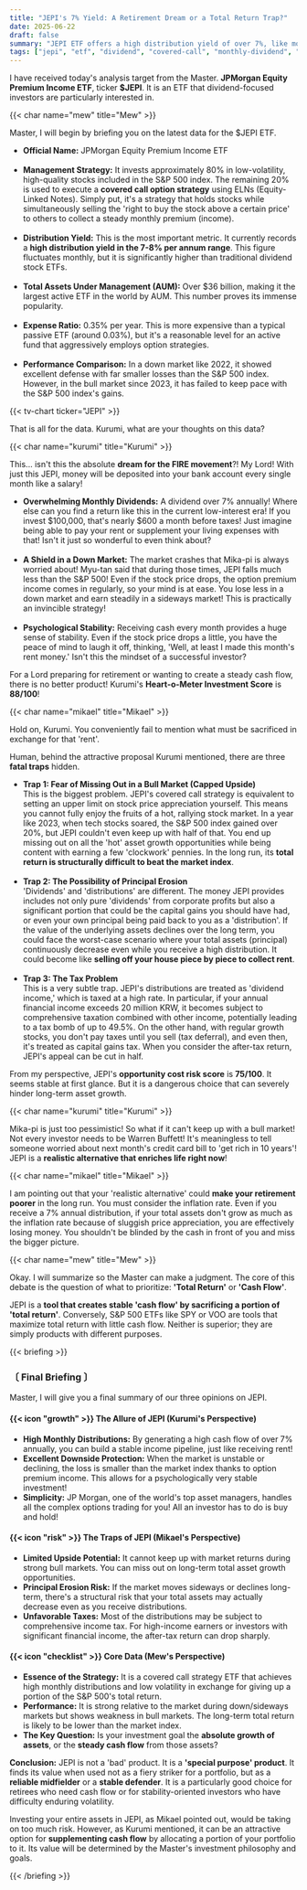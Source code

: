 ```yaml
---
title: "JEPI's 7% Yield: A Retirement Dream or a Total Return Trap?"
date: 2025-06-22
draft: false
summary: "JEPI ETF offers a high distribution yield of over 7%, like monthly rent. Three unique characters fiercely debate the allure of its covered call strategy against its fatal flaws, including underperformance in bull markets and the risk of principal erosion. Is JEPI truly the best choice for those preparing for retirement?"
tags: ["jepi", "etf", "dividend", "covered-call", "monthly-dividend", "us-stocks"]
---
```


<p>I have received today's analysis target from the Master. <strong>JPMorgan Equity Premium Income ETF</strong>, ticker <strong>$JEPI</strong>. It is an ETF that dividend-focused investors are particularly interested in.</p>

{{< char name="mew" title="Mew" >}}
<p>Master, I will begin by briefing you on the latest data for the $JEPI ETF.</p>
<ul>
    <li><strong>Official Name:</strong> JPMorgan Equity Premium Income ETF</li><br>
    <li><strong>Management Strategy:</strong> It invests approximately 80% in low-volatility, high-quality stocks included in the S&P 500 index. The remaining 20% is used to execute a <strong>covered call option strategy</strong> using ELNs (Equity-Linked Notes). Simply put, it's a strategy that holds stocks while simultaneously selling the 'right to buy the stock above a certain price' to others to collect a steady monthly premium (income).</li><br>
    <li><strong>Distribution Yield:</strong> This is the most important metric. It currently records a <strong>high distribution yield in the 7-8% per annum range</strong>. This figure fluctuates monthly, but it is significantly higher than traditional dividend stock ETFs.</li><br>
    <li><strong>Total Assets Under Management (AUM):</strong> Over $36 billion, making it the largest active ETF in the world by AUM. This number proves its immense popularity.</li><br>
    <li><strong>Expense Ratio:</strong> 0.35% per year. This is more expensive than a typical passive ETF (around 0.03%), but it's a reasonable level for an active fund that aggressively employs option strategies.</li><br>
    <li><strong>Performance Comparison:</strong> In a down market like 2022, it showed excellent defense with far smaller losses than the S&P 500 index. However, in the bull market since 2023, it has failed to keep pace with the S&P 500 index's gains.</li>
</ul>
{{< tv-chart ticker="JEPI" >}}
<p>That is all for the data. Kurumi, what are your thoughts on this data?</p>

{{< char name="kurumi" title="Kurumi" >}}
<p>This... isn't this the absolute <strong>dream for the FIRE movement</strong>?! My Lord! With just this JEPI, money will be deposited into your bank account every single month like a salary!</p>
<ul>
    <li><strong>Overwhelming Monthly Dividends:</strong> A dividend over 7% annually! Where else can you find a return like this in the current low-interest era! If you invest $100,000, that's nearly $600 a month before taxes! Just imagine being able to pay your rent or supplement your living expenses with that! Isn't it just so wonderful to even think about?</li><br>
    <li><strong>A Shield in a Down Market:</strong> The market crashes that Mika-pi is always worried about! Myu-tan said that during those times, JEPI falls much less than the S&P 500! Even if the stock price drops, the option premium income comes in regularly, so your mind is at ease. You lose less in a down market and earn steadily in a sideways market! This is practically an invincible strategy!</li><br>
    <li><strong>Psychological Stability:</strong> Receiving cash every month provides a huge sense of stability. Even if the stock price drops a little, you have the peace of mind to laugh it off, thinking, 'Well, at least I made this month's rent money.' Isn't this the mindset of a successful investor?</li>
</ul>
<p>For a Lord preparing for retirement or wanting to create a steady cash flow, there is no better product! Kurumi's <strong>Heart-o-Meter Investment Score</strong> is <strong>88/100</strong>!</p>

{{< char name="mikael" title="Mikael" >}}
<p>Hold on, Kurumi. You conveniently fail to mention what must be sacrificed in exchange for that 'rent'.</p>
<p>Human, behind the attractive proposal Kurumi mentioned, there are three <strong>fatal traps</strong> hidden.</p>
<ul>
    <li><strong>Trap 1: Fear of Missing Out in a Bull Market (Capped Upside)</strong><br>
    This is the biggest problem. JEPI's covered call strategy is equivalent to setting an upper limit on stock price appreciation yourself. This means you cannot fully enjoy the fruits of a hot, rallying stock market. In a year like 2023, when tech stocks soared, the S&P 500 index gained over 20%, but JEPI couldn't even keep up with half of that. You end up missing out on all the 'hot' asset growth opportunities while being content with earning a few 'clockwork' pennies. In the long run, its <strong>total return is structurally difficult to beat the market index</strong>.</li><br>
    <li><strong>Trap 2: The Possibility of Principal Erosion</strong><br>
    'Dividends' and 'distributions' are different. The money JEPI provides includes not only pure 'dividends' from corporate profits but also a significant portion that could be the capital gains you should have had, or even your own principal being paid back to you as a 'distribution'. If the value of the underlying assets declines over the long term, you could face the worst-case scenario where your total assets (principal) continuously decrease even while you receive a high distribution. It could become like <strong>selling off your house piece by piece to collect rent</strong>.</li><br>
    <li><strong>Trap 3: The Tax Problem</strong><br>
    This is a very subtle trap. JEPI's distributions are treated as 'dividend income,' which is taxed at a high rate. In particular, if your annual financial income exceeds 20 million KRW, it becomes subject to comprehensive taxation combined with other income, potentially leading to a tax bomb of up to 49.5%. On the other hand, with regular growth stocks, you don't pay taxes until you sell (tax deferral), and even then, it's treated as capital gains tax. When you consider the after-tax return, JEPI's appeal can be cut in half.</li>
</ul>
<p>From my perspective, JEPI's <strong>opportunity cost risk score</strong> is <strong>75/100</strong>. It seems stable at first glance. But it is a dangerous choice that can severely hinder long-term asset growth.</p>

{{< char name="kurumi" title="Kurumi" >}}
<p>Mika-pi is just too pessimistic! So what if it can't keep up with a bull market! Not every investor needs to be Warren Buffett! It's meaningless to tell someone worried about next month's credit card bill to 'get rich in 10 years'! JEPI is a <strong>realistic alternative that enriches life right now</strong>!</p>

{{< char name="mikael" title="Mikael" >}}
<p>I am pointing out that your 'realistic alternative' could <strong>make your retirement poorer</strong> in the long run. You must consider the inflation rate. Even if you receive a 7% annual distribution, if your total assets don't grow as much as the inflation rate because of sluggish price appreciation, you are effectively losing money. You shouldn't be blinded by the cash in front of you and miss the bigger picture.</p>

{{< char name="mew" title="Mew" >}}
<p>Okay. I will summarize so the Master can make a judgment. The core of this debate is the question of what to prioritize: <strong>'Total Return'</strong> or <strong>'Cash Flow'</strong>.</p>
<p>JEPI is a <strong>tool that creates stable 'cash flow' by sacrificing a portion of 'total return'</strong>. Conversely, S&P 500 ETFs like SPY or VOO are tools that maximize total return with little cash flow. Neither is superior; they are simply products with different purposes.</p>

{{< briefing >}}
<h3><strong>〔 Final Briefing 〕</strong></h3>
<p>Master, I will give you a final summary of our three opinions on JEPI.</p>

<h4><span class="svg-icon">{{< icon "growth" >}}</span> The Allure of JEPI (Kurumi's Perspective)</h4>
<ul>
    <li><strong>High Monthly Distributions:</strong> By generating a high cash flow of over 7% annually, you can build a stable income pipeline, just like receiving rent!</li>
    <li><strong>Excellent Downside Protection:</strong> When the market is unstable or declining, the loss is smaller than the market index thanks to option premium income. This allows for a psychologically very stable investment!</li>
    <li><strong>Simplicity:</strong> JP Morgan, one of the world's top asset managers, handles all the complex options trading for you! All an investor has to do is buy and hold!</li>
</ul>

<h4><span class="svg-icon">{{< icon "risk" >}}</span> The Traps of JEPI (Mikael's Perspective)</h4>
<ul>
    <li><strong>Limited Upside Potential:</strong> It cannot keep up with market returns during strong bull markets. You can miss out on long-term total asset growth opportunities.</li>
    <li><strong>Principal Erosion Risk:</strong> If the market moves sideways or declines long-term, there's a structural risk that your total assets may actually decrease even as you receive distributions.</li>
    <li><strong>Unfavorable Taxes:</strong> Most of the distributions may be subject to comprehensive income tax. For high-income earners or investors with significant financial income, the after-tax return can drop sharply.</li>
</ul>

<h4><span class="svg-icon">{{< icon "checklist" >}}</span> Core Data (Mew's Perspective)</h4>
<ul>
    <li><strong>Essence of the Strategy:</strong> It is a covered call strategy ETF that achieves high monthly distributions and low volatility in exchange for giving up a portion of the S&P 500's total return.</li>
    <li><strong>Performance:</strong> It is strong relative to the market during down/sideways markets but shows weakness in bull markets. The long-term total return is likely to be lower than the market index.</li>
    <li><strong>The Key Question:</strong> Is your investment goal the <strong>absolute growth of assets</strong>, or the <strong>steady cash flow</strong> from those assets?</li>
</ul>

<div class="final-conclusion">
    <p><strong>Conclusion:</strong> JEPI is not a 'bad' product. It is a <strong>'special purpose' product</strong>. It finds its value when used not as a fiery striker for a portfolio, but as a <strong>reliable midfielder</strong> or a <strong>stable defender</strong>. It is a particularly good choice for retirees who need cash flow or for stability-oriented investors who have difficulty enduring volatility.</p>
    <p>Investing your entire assets in JEPI, as Mikael pointed out, would be taking on too much risk. However, as Kurumi mentioned, it can be an attractive option for <strong>supplementing cash flow</strong> by allocating a portion of your portfolio to it. Its value will be determined by the Master's investment philosophy and goals.</p>
</div>
{{< /briefing >}}